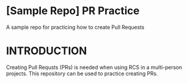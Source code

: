 # [Sample Repo] PR Practice
A sample repo for practicing how to create Pull Requests

# INTRODUCTION
Creating Pull Requsts (PRs) is needed when using RCS in a multi-person projects.
This repository can be used to practice creating PRs.